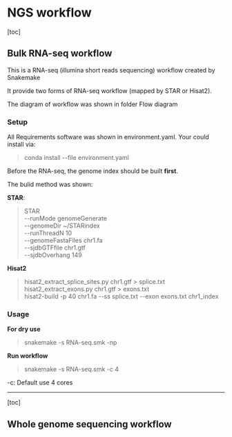 # NGS workflow
[toc]
## Bulk RNA-seq workflow
This is a RNA-seq (illumina short reads sequencing) workflow created by Snakemake

It provide two forms of RNA-seq workflow (mapped by STAR or Hisat2).

The diagram of workflow was shown in folder Flow diagram
### Setup
All Requirements software was shown in environment.yaml. Your could install via:
> conda install --file environment.yaml

Before the RNA-seq, the genome index should be built **first**.

The bulid method was shown:

**STAR**:

>STAR \
--runMode genomeGenerate \
--genomeDir ~/STARindex \
--runThreadN 10 \
--genomeFastaFiles chr1.fa \
--sjdbGTFfile chr1.gtf \
--sjdbOverhang 149

**Hisat2**
>hisat2_extract_splice_sites.py chr1.gtf > splice.txt \
>hisat2_extract_exons.py chr1.gtf > exons.txt \
>hisat2-build -p 40  chr1.fa --ss splice.txt --exon exons.txt chr1_index
### Usage
**For dry use**
>snakemake -s RNA-seq.smk -np

**Run workflow**
>snakemake -s RNA-seq.smk -c 4

-c: Default use 4 cores

-----
[toc]
## Whole genome sequencing workflow
